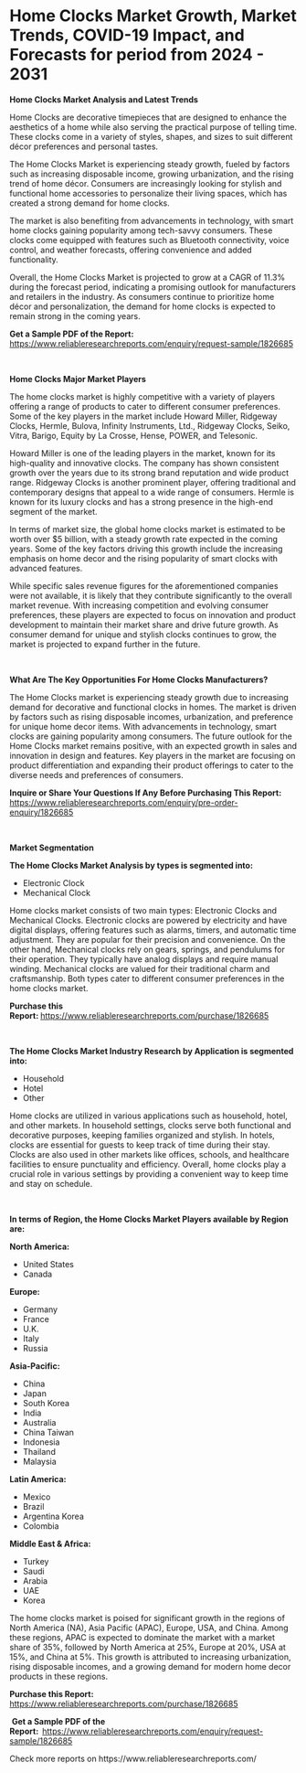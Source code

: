 <p><h1>Home Clocks Market Growth, Market Trends, COVID-19 Impact, and Forecasts for period from 2024 - 2031</h1></p><p><strong>Home Clocks Market Analysis and Latest Trends</strong></p>
<p><p>Home Clocks are decorative timepieces that are designed to enhance the aesthetics of a home while also serving the practical purpose of telling time. These clocks come in a variety of styles, shapes, and sizes to suit different décor preferences and personal tastes.</p><p>The Home Clocks Market is experiencing steady growth, fueled by factors such as increasing disposable income, growing urbanization, and the rising trend of home décor. Consumers are increasingly looking for stylish and functional home accessories to personalize their living spaces, which has created a strong demand for home clocks.</p><p>The market is also benefiting from advancements in technology, with smart home clocks gaining popularity among tech-savvy consumers. These clocks come equipped with features such as Bluetooth connectivity, voice control, and weather forecasts, offering convenience and added functionality.</p><p>Overall, the Home Clocks Market is projected to grow at a CAGR of 11.3% during the forecast period, indicating a promising outlook for manufacturers and retailers in the industry. As consumers continue to prioritize home décor and personalization, the demand for home clocks is expected to remain strong in the coming years.</p></p>
<p><strong>Get a Sample PDF of the Report:&nbsp;</strong> <a href="https://www.reliableresearchreports.com/enquiry/request-sample/1826685">https://www.reliableresearchreports.com/enquiry/request-sample/1826685</a></p>
<p>&nbsp;</p>
<p><strong>Home Clocks Major Market Players</strong></p>
<p><p>The home clocks market is highly competitive with a variety of players offering a range of products to cater to different consumer preferences. Some of the key players in the market include Howard Miller, Ridgeway Clocks, Hermle, Bulova, Infinity Instruments, Ltd., Ridgeway Clocks, Seiko, Vitra, Barigo, Equity by La Crosse, Hense, POWER, and Telesonic.</p><p>Howard Miller is one of the leading players in the market, known for its high-quality and innovative clocks. The company has shown consistent growth over the years due to its strong brand reputation and wide product range. Ridgeway Clocks is another prominent player, offering traditional and contemporary designs that appeal to a wide range of consumers. Hermle is known for its luxury clocks and has a strong presence in the high-end segment of the market.</p><p>In terms of market size, the global home clocks market is estimated to be worth over $5 billion, with a steady growth rate expected in the coming years. Some of the key factors driving this growth include the increasing emphasis on home decor and the rising popularity of smart clocks with advanced features.</p><p>While specific sales revenue figures for the aforementioned companies were not available, it is likely that they contribute significantly to the overall market revenue. With increasing competition and evolving consumer preferences, these players are expected to focus on innovation and product development to maintain their market share and drive future growth. As consumer demand for unique and stylish clocks continues to grow, the market is projected to expand further in the future.</p></p>
<p>&nbsp;</p>
<p><strong>What Are The Key Opportunities For Home Clocks Manufacturers?</strong></p>
<p><p>The Home Clocks market is experiencing steady growth due to increasing demand for decorative and functional clocks in homes. The market is driven by factors such as rising disposable incomes, urbanization, and preference for unique home decor items. With advancements in technology, smart clocks are gaining popularity among consumers. The future outlook for the Home Clocks market remains positive, with an expected growth in sales and innovation in design and features. Key players in the market are focusing on product differentiation and expanding their product offerings to cater to the diverse needs and preferences of consumers.</p></p>
<p><strong>Inquire or Share Your Questions If Any Before Purchasing This Report:</strong> <a href="https://www.reliableresearchreports.com/enquiry/pre-order-enquiry/1826685">https://www.reliableresearchreports.com/enquiry/pre-order-enquiry/1826685</a></p>
<p>&nbsp;</p>
<p><strong>Market Segmentation</strong></p>
<p><strong>The Home Clocks Market Analysis by types is segmented into:</strong></p>
<p><ul><li>Electronic Clock</li><li>Mechanical Clock</li></ul></p>
<p><p>Home clocks market consists of two main types: Electronic Clocks and Mechanical Clocks. Electronic clocks are powered by electricity and have digital displays, offering features such as alarms, timers, and automatic time adjustment. They are popular for their precision and convenience. On the other hand, Mechanical clocks rely on gears, springs, and pendulums for their operation. They typically have analog displays and require manual winding. Mechanical clocks are valued for their traditional charm and craftsmanship. Both types cater to different consumer preferences in the home clocks market.</p></p>
<p><strong>Purchase this Report:&nbsp;</strong><a href="https://www.reliableresearchreports.com/purchase/1826685">https://www.reliableresearchreports.com/purchase/1826685</a></p>
<p>&nbsp;</p>
<p><strong>The Home Clocks Market Industry Research by Application is segmented into:</strong></p>
<p><ul><li>Household</li><li>Hotel</li><li>Other</li></ul></p>
<p><p>Home clocks are utilized in various applications such as household, hotel, and other markets. In household settings, clocks serve both functional and decorative purposes, keeping families organized and stylish. In hotels, clocks are essential for guests to keep track of time during their stay. Clocks are also used in other markets like offices, schools, and healthcare facilities to ensure punctuality and efficiency. Overall, home clocks play a crucial role in various settings by providing a convenient way to keep time and stay on schedule.</p></p>
<p>&nbsp;</p>
<p><strong>In terms of Region, the Home Clocks Market Players available by Region are:</strong></p>
<p>
    <p> <strong> North America: </strong>
        <ul>
            <li>United States</li>
            <li>Canada</li>
        </ul>
        </p> 
    <p> <strong> Europe: </strong>
        <ul>
            <li>Germany</li>
            <li>France</li>
            <li>U.K.</li>
            <li>Italy</li>
            <li>Russia</li>
        </ul>
        </p> 
    <p> <strong> Asia-Pacific: </strong>
        <ul>
            <li>China</li>
            <li>Japan</li>
            <li>South Korea</li>
            <li>India</li>
            <li>Australia</li>
            <li>China Taiwan</li>
            <li>Indonesia</li>
            <li>Thailand</li>
            <li>Malaysia</li>
        </ul>
        </p> 
    <p> <strong> Latin America: </strong>
        <ul>
            <li>Mexico</li>
            <li>Brazil</li>
            <li>Argentina Korea</li>
            <li>Colombia</li>
        </ul>
        </p> 
    <p> <strong> Middle East & Africa: </strong>
        <ul>
            <li>Turkey</li>
            <li>Saudi</li>
            <li>Arabia</li>
            <li>UAE</li>
            <li>Korea</li>
        </ul>
    </p>
    </p>
<p><p>The home clocks market is poised for significant growth in the regions of North America (NA), Asia Pacific (APAC), Europe, USA, and China. Among these regions, APAC is expected to dominate the market with a market share of 35%, followed by North America at 25%, Europe at 20%, USA at 15%, and China at 5%. This growth is attributed to increasing urbanization, rising disposable incomes, and a growing demand for modern home decor products in these regions.</p></p>
<p><strong>Purchase this Report: </strong><a href="https://www.reliableresearchreports.com/purchase/1826685">https://www.reliableresearchreports.com/purchase/1826685</a></p>
<p>&nbsp;<strong>Get a Sample PDF of the Report:&nbsp;&nbsp;</strong><a href="https://www.reliableresearchreports.com/enquiry/request-sample/1826685">https://www.reliableresearchreports.com/enquiry/request-sample/1826685</a></p>
<p><strong></strong></p>
<p>Check more reports on https://www.reliableresearchreports.com/</p>
